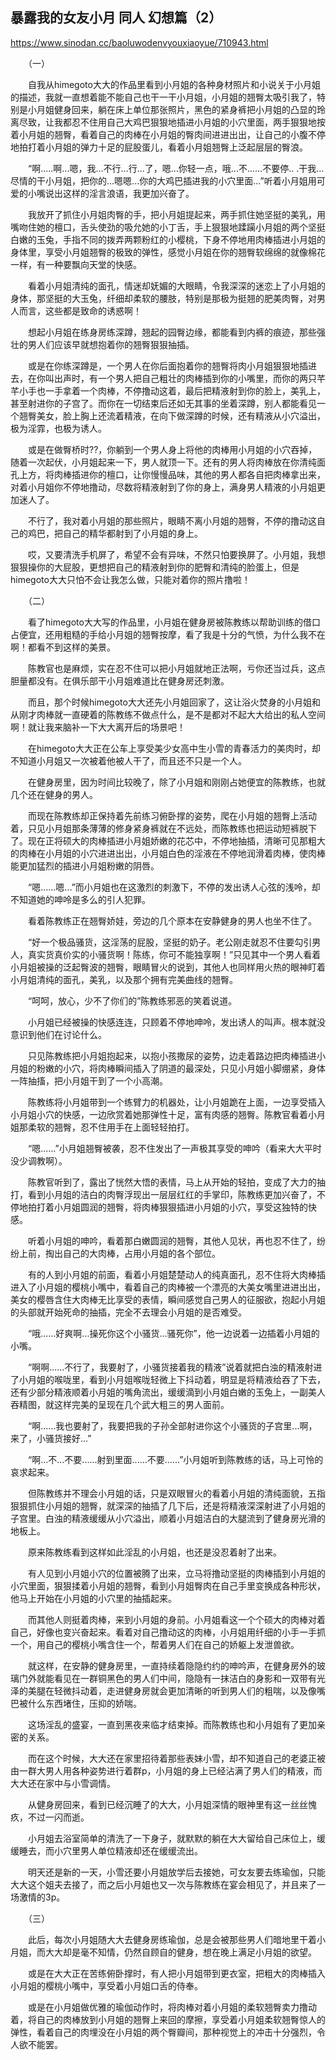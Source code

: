 ## 暴露我的女友小月 同人 幻想篇（2）

https://www.sinodan.cc/baoluwodenvyouxiaoyue/710943.html

　　（一）

　　自我从himegoto大大的作品里看到小月姐的各种身材照片和小说关于小月姐的描述，我就一直想着能不能自己也干一干小月姐，小月姐的翘臀太吸引我了，特别是小月姐健身回来，躺在床上单位那张照片，黑色的紧身裤把小月姐的凸显的玲离尽致，让我都忍不住用自己大鸡巴狠狠地插进小月姐的小穴里面，两手狠狠地按着小月姐的翘臀，看着自己的肉棒在小月姐的臀肉间进进出出，让自己的小腹不停地拍打着小月姐的弹力十足的屁股蛋儿，看着小月姐翘臀上泛起层层的臀浪。

　　“啊.....啊...嗯，我...不行...行...了，嗯...你轻一点，哦...不......不要停.. .干我...尽情的干小月姐，把你的...嗯嗯...你的大鸡巴插进我的小穴里面...”听着小月姐用可爱的小嘴说出这样的淫言浪语，我更加兴奋了。

　　我放开了抓住小月姐肉臀的手，把小月姐提起来，两手抓住她坚挺的美乳，用嘴吻住她的檀口，舌头使劲的吸允她的小丁舌，手上狠狠地蹂躏小月姐的两个坚挺白嫩的玉兔，手指不同的拨弄两颗粉红的小樱桃，下身不停地用肉棒插进小月姐的身体里，享受小月姐翘臀的极致的弹性，感觉小月姐在你的翘臀软绵绵的就像棉花一样，有一种要飘向天堂的快感。

　　看着小月姐清纯的面孔，情迷却妩媚的大眼睛，令我深深的迷恋上了小月姐的身体，那坚挺的大玉兔，纤细却柔软的腰肢，特别是那极为挺翘的肥美肉臀，对男人而言，这些都是致命的诱惑啊！

　　想起小月姐在练身房练深蹲，翘起的园臀边缘，都能看到内裤的痕迹，那些强壮的男人们应该早就想抱着你的翘臀狠狠抽插。

　　或是在你练深蹲是，一个男人在你后面抱着你的翘臀将肉小月姐狠狠地插进去，在你叫出声时，有一个男人把自己粗壮的肉棒插到你的小嘴里，而你的两只芊芊小手也一手拿着一个肉棒，不停撸动这着，最后把精液射到你的脸上，美乳上，甚至射进你的子宫了。而你在一切结束后还如无其事的坐着深蹲，别人都能看见一个翘臀美女，脸上胸上还流着精液，在向下做深蹲的时候，还有精液从小穴溢出，极为淫霏，也极为诱人。

　　或是在做臀桥时??，你躺到一个男人身上将他的肉棒用小月姐的小穴吞掉，随着一次起伏，小月姐起来一下，男人就顶一下。还有的男人将肉棒放在你清纯面孔上方，将肉棒插进你的檀口，让你慢慢品味，其他的男人都各自把肉棒拿出来，对着小月姐你不停地撸动，尽数将精液射到了你的身上，满身男人精液的小月姐更加迷人了。

　　不行了，我对着小月姐的那些照片，眼睛不离小月姐的翘臀，不停的撸动这自己的鸡巴，把自己的精华都射到了小月姐的身上。

　　哎，又要清洗手机屏了，希望不会有异味，不然只怕要换屏了。小月姐，我想狠狠操你的大屁股，更想把自己的精液射到你的肥臀和清纯的脸蛋上，但是himegoto大大只怕不会让我怎么做，只能对着你的照片撸啦！

　　（二）

　　看了himegoto大大写的作品里，小月姐在健身房被陈教练以帮助训练的借口占便宜，还用粗糙的手给小月姐的翘臀按摩，看了我是十分的气愤，为什么我不在啊！都看不到这样的美景。

　　陈教官也是麻烦，实在忍不住可以把小月姐就地正法啊，亏你还当过兵，这点胆量都没有。在俱乐部干小月姐难道比在健身房还刺激。

　　而且，那个时候himegoto大大还先小月姐回家了，这让浴火焚身的小月姐和从刚才肉棒就一直硬着的陈教练不做点什么，是不是都对不起大大给出的私人空间啊！就让我来脑补一下大大离开后的场景吧！

　　在himegoto大大正在公车上享受美少女高中生小雪的青春活力的美肉时，却不知道小月姐又一次被着他被人干了，而且还不只是一个人。

　　在健身房里，因为时间比较晚了，除了小月姐和刚刚占她便宜的陈教练，也就几个还在健身的男人。

　　而现在陈教练却正保持着先前练习俯卧撑的姿势，爬在小月姐的翘臀上活动着，只见小月姐那条薄薄的修身紧身裤就在不远处，而陈教练也把运动短裤脱下了。现在正将硕大的肉棒插进小月姐娇嫩的花芯中，不停地抽插，清晰可见那粗大的肉棒在小月姐的小穴进进出出，小月姐白色的淫液在不停地润滑着肉棒，使肉棒能更加猛烈的插进小月姐粉嫩的阴唇。

　　“嗯......嗯...”而小月姐也在这激烈的刺激下，不停的发出诱人心弦的浅呤，却不知道她的呻呤是多么的引人犯罪。

　　看着陈教练正在翘臀娇娃，旁边的几个原本在安静健身的男人也坐不住了。

　　“好一个极品骚货，这淫荡的屁股，坚挺的奶子。老公刚走就忍不住要勾引男人，真实货真价实的小骚货啊！陈练，你可不能独享啊！”只见其中一个男人看着小月姐被操的泛起臀波的翘臀，眼睛冒火的说到，其他人也同样用火热的眼神盯着小月姐清纯的面孔，美乳，以及那个拥有完美曲线的翘臀。

　　“呵呵，放心，少不了你们的”陈教练邪恶的笑着说道。

　　小月姐已经被操的快感连连，只顾着不停地呻呤，发出诱人的叫声。根本就没意识到他们在讨论什么。

　　只见陈教练把小月姐抱起来，以抱小孩撒尿的姿势，边走着路边把肉棒插进小月姐的粉嫩的小穴，将肉棒瞬间插入了阴道的最深处，只见小月姐小脚绷紧，身体一阵抽搐，把小月姐干到了一个小高潮。

　　陈教练将小月姐带到一个练臂力的机器处，让小月姐跪在上面，一边享受插入小月姐小穴的快感，一边欣赏着她那弹性十足，富有肉感的翘臀。陈教官看着小月姐那柔软的翘臀，忍不住用手在上面轻轻拍打。

　　“嗯......”小月姐翘臀被袭，忍不住发出了一声极其享受的呻吟（看来大大平时没少调教啊）。

　　陈教官听到了，露出了恍然大悟的表情，马上从开始的轻拍，变成了大力的抽打，看到小月姐的洁白的肉臀浮现出一层层红红的手掌印，陈教练更加兴奋了，不停地拍打着小月姐圆润的翘臀，将肉棒狠狠插进小月姐的小穴，享受这独特的快感。

　　听着小月姐的呻吟，看着那白嫩圆润的翘臀，其他人见状，再也忍不住了，纷纷上前，掏出自己的大肉棒，占用小月姐的各个部位。

　　有的人到小月姐的前面，看着小月姐楚楚动人的纯真面孔，忍不住将大肉棒插进入了小月姐的樱桃小嘴中，看着自己的肉棒被一个漂亮的大美女嘴里进进出出，美女的樱唇含住大肉棒无比享受的表情，瞬间感觉自己男人的征服欲，抱起小月姐的头部就开始死命的抽插，完全不去理会小月姐的是否难受。

　　“哦......好爽啊...操死你这个小骚货...骚死你”，他一边说着一边插着小月姐的小嘴。

　　“啊啊......不行了，我要射了，小骚货接着我的精液”说着就把白浊的精液射进了小月姐的喉咙里，看到小月姐喉咙轻微上下抖动着，明显是将精液给吞了下去，还有少部分精液顺着小月姐的嘴角流出，缓缓滴到小月姐白嫩的玉兔上，一副美人吞精图，就这样完美的呈现在几个武大粗三的男人面前。

　　“啊......我也要射了，我要把我的子孙全部射进你这个小骚货的子宫里...啊，来了，小骚货接好...”

　　“啊...不...不要......射到里面......不要......”小月姐听到陈教练的话，马上可怜的哀求起来。

　　但陈教练并不理会小月姐的话，只是双眼冒火的看着小月姐的清纯面貌，五指狠狠抓住小月姐的翘臀，就深深的抽插了几下后，还是将精液深深射进了小月姐的子宫里。白浊的精液缓缓从小穴溢出，顺着小月姐洁白的大腿流到了健身房光滑的地板上。

　　原来陈教练看到这样如此淫乱的小月姐，也还是没忍着射了出来。

　　有人见到小月姐小穴的位置被腾了出来，立马将撸动坚挺的肉棒插到小月姐的小穴里面，狠狠揉着小月姐的翘臀，看到小月姐臀肉在自己手里变换成各种形状，他马上开始在小月姐的小穴里的抽插起来。

　　而其他人则挺着肉棒，来到小月姐的身前。小月姐看这一个个硕大的肉棒对着自己，好像也变兴奋起来。看着对自己撸动这的肉棒，小月姐用纤细的小手一手抓一个，用自己的樱桃小嘴含住一个，帮着男人们在自己的娇躯上发泄兽欲。

　　就这样，在安静的健身房里，一直持续着隐隐约约的呻吟声，在健身房外的玻璃门外就能看见在一群铜黑色的男人们中间，隐隐有一抹洁白的身影和一双带有光泽的美腿在轻微抖动着，走进健身房就会更加清晰的听到男人们的粗喘，以及像嘴巴被什么东西堵住，压抑的娇喘。

　　这场淫乱的盛宴，一直到黑夜来临才结束掉。而陈教练也和小月姐有了更加亲密的关系。

　　而在这个时候，大大还在家里招待着那些表妹小雪，却不知道自己的老婆正被由一群大男人用各种姿势进行着群p，小月姐的身上已经沾满了男人们的精液，而大大还在家中与小雪调情。

　　从健身房回来，看到已经沉睡了的大大，小月姐深情的眼神里有这一丝丝愧疚，不过一闪而逝。

　　小月姐去浴室简单的清洗了一下身子，就默默的躺在大大留给自己床位上，缓缓睡去，而小穴里男人单位精液却还在缓缓流出。

　　明天还是新的一天，小雪还要小月姐放学后去接她，可女友要去练瑜伽，只能大大这个姐夫去接了，而之后小月姐也又一次与陈教练在宴会相见了，并且来了一场激情的3p。

　　（三）

　　此后，每次小月姐随大大去健身房练瑜伽，总是会被那些男人们暗地里干着小月姐，而大大却是毫不知情，仍然自顾自的健身，想在晚上满足小月姐的欲望。

　　或是在大大正在苦练俯卧撑时，有人把小月姐带到更衣室，把粗大的肉棒插入小月姐的樱桃小嘴中，享受着小月姐口舌的侍奉。

　　或是在小月姐做优雅的瑜伽动作时，将肉棒对着小月姐的柔软翘臀卖力撸动着，将自己的肉棒放到小月姐的翘臀上来回的摩擦，享受着小月姐柔软翘臀惊人的弹性，看着自己的肉埋没在小月姐的两个臀瓣间，那种视觉上的冲击十分强烈，令人欲不能罢。
